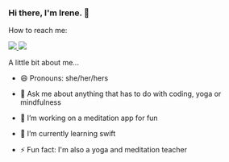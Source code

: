 ### Hi there, I'm Irene. 🌻



How to reach me: 


<a href="https://www.linkedin.com/in/irene-hodge-7a78565a/">
<img src="https://img.shields.io/badge/LinkedIn-0077B5?style=for-the-badge&logo=linkedin&logoColor=white" />
 </a>
 
 

<a href="mailto:irenehodge90@gmail.com">
<img src="https://img.shields.io/badge/Gmail-D14836?style=for-the-badge&logo=gmail&logoColor=white" />
</a>



A little bit about me...

- 😄 Pronouns: she/her/hers

- 💬 Ask me about anything that has to do with coding, yoga or mindfulness

- 🔭 I’m working on a meditation app for fun

- 🌱 I’m currently learning swift 

- ⚡️ Fun fact: I'm also a yoga and meditation teacher


